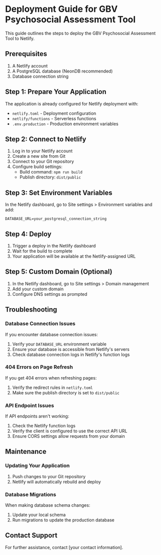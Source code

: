 # Deployment Guide for GBV Psychosocial Assessment Tool

This guide outlines the steps to deploy the GBV Psychosocial Assessment Tool to Netlify.

## Prerequisites

1. A Netlify account
2. A PostgreSQL database (NeonDB recommended)
3. Database connection string

## Step 1: Prepare Your Application

The application is already configured for Netlify deployment with:

- `netlify.toml` - Deployment configuration
- `netlify/functions` - Serverless functions
- `.env.production` - Production environment variables

## Step 2: Connect to Netlify

1. Log in to your Netlify account
2. Create a new site from Git
3. Connect to your Git repository
4. Configure build settings:
   - Build command: `npm run build`
   - Publish directory: `dist/public`

## Step 3: Set Environment Variables

In the Netlify dashboard, go to Site settings > Environment variables and add:

```
DATABASE_URL=your_postgresql_connection_string
```

## Step 4: Deploy

1. Trigger a deploy in the Netlify dashboard
2. Wait for the build to complete
3. Your application will be available at the Netlify-assigned URL

## Step 5: Custom Domain (Optional)

1. In the Netlify dashboard, go to Site settings > Domain management
2. Add your custom domain
3. Configure DNS settings as prompted

## Troubleshooting

### Database Connection Issues

If you encounter database connection issues:

1. Verify your `DATABASE_URL` environment variable
2. Ensure your database is accessible from Netlify's servers
3. Check database connection logs in Netlify's function logs

### 404 Errors on Page Refresh

If you get 404 errors when refreshing pages:

1. Verify the redirect rules in `netlify.toml`
2. Make sure the publish directory is set to `dist/public`

### API Endpoint Issues

If API endpoints aren't working:

1. Check the Netlify function logs
2. Verify the client is configured to use the correct API URL
3. Ensure CORS settings allow requests from your domain

## Maintenance

### Updating Your Application

1. Push changes to your Git repository
2. Netlify will automatically rebuild and deploy

### Database Migrations

When making database schema changes:

1. Update your local schema
2. Run migrations to update the production database

## Contact Support

For further assistance, contact [your contact information].